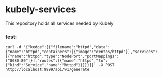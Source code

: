 # kubely-services
This repository holds all services needed by Kubely

### test:

```
curl -d '{"kedge":[{"filename":"httpd","data":{"name":"httpd","containers":[{"image":"centos/httpd"}],"services":[{"name":"httpd","type":"NodePort","portMappings":["8080:80"]}],"routes":[{"name":"httpd","to":{"kind":"Service","name":"httpd"}}]}}]}' -X POST http://localhost:9999/api/v1/generate
```